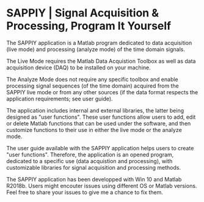 # SAPPIY | Signal Acquisition & Processing, Program It Yourself
The SAPPIY application is a Matlab program dedicated to data acquisition (live mode) and processing (analyze mode) of the time domain signals.

The Live Mode requires the Matlab Data Acquistion Toolbox as well as data acquisition device (DAQ) to be installed on your machine.

The Analyze Mode does not require any specific toolbox and enable processing signal sequences (of the time domain) acquired from the SAPPIY live mode or from any other sources (if the data format respects the application requirements; see user guide).

The application includes internal and external libraries, the latter being designed as "user functions". These user functions allow users to add, edit or delete Matlab functions that can be used under the software, and then customize functions to their use in either the live mode or the analyze mode.

The user guide available with the SAPPIY application helps users to create "user functions". Therefore, the application is an opened program, dedicated to a specific use (data acquistion and processing), with customizable libraries for signal acquisition and processing methods.

The SAPPIY application has been developped with Win 10 and Matlab R2018b.
Users might encouter issues using different OS or Matlab versions. Feel free to share your issues to give me a chance to fix them.
